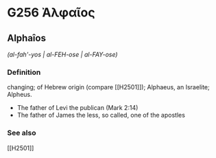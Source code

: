 # G256 Ἀλφαῖος

## Alphaîos

_(al-fah'-yos | al-FEH-ose | al-FAY-ose)_

### Definition

changing; of Hebrew origin (compare [[H2501]]); Alphaeus, an Israelite; Alpheus.

- The father of Levi the publican (Mark 2:14)
- The father of James the less, so called, one of the apostles

### See also

[[H2501]]

